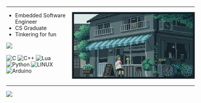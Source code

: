 <div align="center">

---

<div><img align="right" width="65%" height="26%" src="gif.webp" /></div></div>

- Embedded Software Engineer
- CS Graduate
- Tinkering for fun

![](https://github-readme-stats.vercel.app/api/top-langs/?username=harrkout&theme=chartreuse-dark&hide_border=false&include_all_commits=true&count_private=true&layout=compact)  

![C](https://img.shields.io/badge/c-%2300599C.svg?style=flat&logo=c&logoColor=white) ![C++](https://img.shields.io/badge/c++-%2300599C.svg?style=flat&logo=c%2B%2B&logoColor=white) ![Lua](https://img.shields.io/badge/lua-%232C2D72.svg?style=flat&logo=lua&logoColor=white) ![Python](https://img.shields.io/badge/python-3670A0?style=flat&logo=python&logoColor=ffdd54) ![LINUX](https://img.shields.io/badge/Linux-FCC624?style=flat&logo=linux&logoColor=black) ![Arduino](https://img.shields.io/badge/-Arduino-00979D?style=flat&logo=Arduino&logoColor=white)
<br>
<br/>

---

[![](https://visitcount.itsvg.in/api?id=harrkout&icon=2&color=0)](https://visitcount.itsvg.in)

<!-- Proudly created with GPRM ( https://gprm.itsvg.in ) -->
